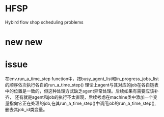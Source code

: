 # HFSP
Hybird flow shop scheduling problems
# new new 
# issue
在env.run_a_time_step function中，按busy_agent_list和in_progress_jobs_list的顺序依次执行各自的run_a_time_step()
理论上agent与其对应的job在各自链表中的位置是一致的，但这种处理方式缺乏agent异常处理。后续如果有需要应该补齐，
还有就是agent和job的执行不太直观，后续考虑在machine类中添加一个变量指向它正在处理的job,在其run_a_time_step()中调用job的run_a_time_step(),删去其job_id类变量。
